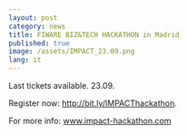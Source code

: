```yaml
---
layout: post
category: news
title: FIWARE BIZ&TECH HACKATHON in Madrid
published: true
image: /assets/IMPACT_23.09.png
lang: it
---
```

Last tickets available. 23.09.

Register now: <a href="http://bit.ly/IMPACThackathon">http://bit.ly/IMPACThackathon</a>.

For more info: <a href="http://www.impact-hackathon.com">www.impact-hackathon.com</a>
<br>

<br>
<br>
<br>
<br>
<br>
<br>
<br><br>
<br>
<br>
<br>